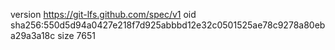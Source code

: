 version https://git-lfs.github.com/spec/v1
oid sha256:550d5d94a0427e218f7d925abbbd12e32c0501525ae78c9278a80eba29a3a18c
size 7651
